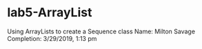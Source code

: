 # lab5-ArrayList
Using ArrayLists to create a Sequence class
Name: Milton Savage
Completion: 3/29/2019, 1:13 pm
